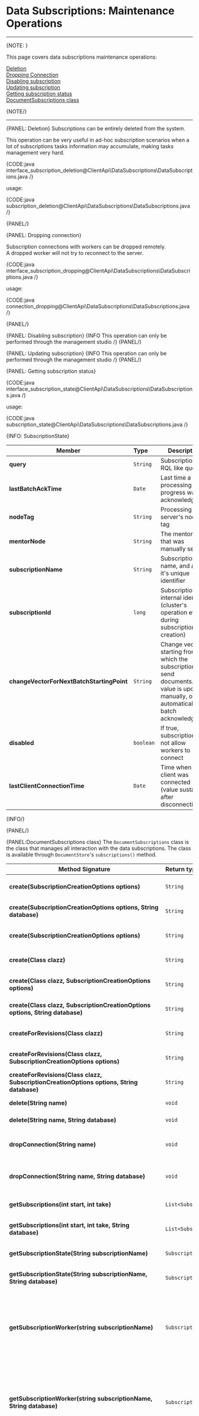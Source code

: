 # Data Subscriptions: Maintenance Operations

---

{NOTE: }

This page covers data subscriptions maintenance operations:  

[Deletion](../../../client-api/data-subscriptions/advanced-topics/maintenance-operations#deletion)  
[Dropping Connection](../../../client-api/data-subscriptions/advanced-topics/maintenance-operations#dropping-connection)  
[Disabling subscription](../../../client-api/data-subscriptions/advanced-topics/maintenance-operations#disabling-subscription)  
[Updating subscription](../../../client-api/data-subscriptions/advanced-topics/maintenance-operations#updating-subscription)  
[Getting subscription status](../../../client-api/data-subscriptions/advanced-topics/maintenance-operations#getting-subscription-status)  
[DocumentSubscriptions class](../../../client-api/data-subscriptions/advanced-topics/maintenance-operations#documentsubscriptions-class)  

{NOTE/}

---

{PANEL: Deletion}
Subscriptions can be entirely deleted from the system.  

This operation can be very useful in ad-hoc subscription scenarios when a lot of subscriptions tasks information may accumulate, making tasks management very hard.  

{CODE:java interface_subscription_deletion@ClientApi\DataSubscriptions\DataSubscriptions.java /}

usage: 

{CODE:java subscription_deletion@ClientApi\DataSubscriptions\DataSubscriptions.java /}

{PANEL/}
    
{PANEL: Dropping connection}

Subscription connections with workers can be dropped remotely.  
A dropped worker will not try to reconnect to the server.

{CODE:java interface_subscription_dropping@ClientApi\DataSubscriptions\DataSubscriptions.java /}

usage: 

{CODE:java connection_dropping@ClientApi\DataSubscriptions\DataSubscriptions.java /}

{PANEL/}

{PANEL: Disabling subscription}
{INFO This operation can only be performed through the management studio /}
{PANEL/}

{PANEL: Updating subscription}
{INFO This operation can only be performed through the management studio /}
{PANEL/}

{PANEL: Getting subscription status}

{CODE:java interface_subscription_state@ClientApi\DataSubscriptions\DataSubscriptions.java /}

usage: 

{CODE:java subscription_state@ClientApi\DataSubscriptions\DataSubscriptions.java /}

{INFO: SubscriptionState}

| Member | Type | Description |
|--------|:-----|-------------| 
| **query** | `String` | Subscription's RQL like query. |
| **lastBatchAckTime** | `Date` | Last time a batch processing progress was acknowledged. |
| **nodeTag** | `String` | Processing server's node tag |
| **mentorNode** | `String` | The mentor node that was manually set. |
| **subscriptionName** | `String` | Subscription's name, and also it's unique identifier |
| **subscriptionId** | `long` | Subscription's internal identifier (cluster's operation etag during subscription creation) |
| **changeVectorForNextBatchStartingPoint** | `String` | Change vector, starting from which the subscription will send documents. This value is updated manually, or automatically on batch acknowledgment  |
| **disabled** | `boolean` | If true, subscription will not allow workers to connect |
| **lastClientConnectionTime** | `Date` | Time when last client was connected (value sustained after disconnection) |

{INFO/}

{PANEL/}

{PANEL:DocumentSubscriptions class}
The `DocumentSubscriptions` class is the class that manages all interaction with the data subscriptions. 
The class is available through `DocumentStore`'s `subscriptions()` method.

| Method Signature| Return type | Description |
|--------|:---|-------------| 
| **create(SubscriptionCreationOptions options)** | `String` | Creates a new data subscription. |
| **create(SubscriptionCreationOptions options, String database)** | `String` | Creates a new data subscription. |
| **create(SubscriptionCreationOptions options)** | `String` | Creates a new data subscription. |
| **create(Class<T> clazz)** | `String` | Creates a new data subscription. |
| **create(Class<T> clazz, SubscriptionCreationOptions options)** | `String` | Creates a new data subscription. |
| **create(Class<T> clazz, SubscriptionCreationOptions options, String database)** | `String` | Creates a new data subscription. |
| **createForRevisions(Class<T> clazz)** | `String` | Creates a new data subscription. |
| **createForRevisions(Class<T> clazz, SubscriptionCreationOptions options)** | `String` | Creates a new data subscription. |
| **createForRevisions(Class<T> clazz, SubscriptionCreationOptions options, String database)** | `String` | Creates a new data subscription. |
| **delete(String name)** | `void` | Deletes subscription. |
| **delete(String name, String database)** | `void` | Deletes subscription. |
| **dropConnection(String name)** | `void` | Drops existing subscription connection with worker. |
| **dropConnection(String name, String database)** | `void` | Drops existing subscription connection with worker. |
| **getSubscriptions(int start, int take)** | `List<SubscriptionState>` | Returns subscriptions list. |
| **getSubscriptions(int start, int take, String database)** | `List<SubscriptionState>` | Returns subscriptions list. |
| **getSubscriptionState(String subscriptionName)** | `SubscriptionState ` | Get specific subscription state. |
| **getSubscriptionState(String subscriptionName, String database)** | `SubscriptionState ` | Get specific subscription state. |
| **getSubscriptionWorker(string subscriptionName)** | `SubscriptionWorker<ObjectNode>` | Generates a subscription worker, using default configurations, that processes documents in it's raw `ObjectNode` type . |
| **getSubscriptionWorker(string subscriptionName, String database)** | `SubscriptionWorker<ObjectNode>` | Generates a subscription worker, using default configurations, that processes documents in it's raw `ObjectNode` type . |
| **getSubscriptionWorker(SubscriptionWorkerOptions options)** | `SubscriptionWorker<ObjectNode>` | Generates a subscription worker, using default configurations, that processes documents in it's raw `ObjectNode` type . |
| **getSubscriptionWorker(SubscriptionWorkerOptions options, String database)** | `SubscriptionWorker<ObjectNode>` | Generates a subscription worker, using default configurations, that processes documents in it's raw `ObjectNode` type . |
| **getSubscriptionWorker<T>(Class<T> clazz, String subscriptionName)** | `SubscriptionWorker<T>` | Generates a subscription worker, using default configurations, that processes documents deserialized to `T` type . |
| **getSubscriptionWorker<T>(Class<T> clazz, String subscriptionName, String database)** | `SubscriptionWorker<T>` | Generates a subscription worker, using default configurations, that processes documents deserialized to `T` type . |
| **getSubscriptionWorker<T>(Class<T> clazz, SubscriptionWorkerOptions options)** | `SubscriptionWorker<T>` | Generates a subscription worker, using provided configuration, that processes documents deserialized to `T` type . |
| **getSubscriptionWorker<T>(Class<T> clazz, SubscriptionWorkerOptions options, String database)** | `SubscriptionWorker<T>` | Generates a subscription worker, using provided configuration, that processes documents deserialized to `T` type . |
| **getSubscriptionWorkerForRevisions<T>(Class<T> clazz, String subscriptionName)** | `SubscriptionWorker<Revision<T>>` | Generates a subscription worker, using default configurations, that processes documents deserialized to `T` type . |
| **getSubscriptionWorkerForRevisions<T>(Class<T> clazz, String subscriptionName, String database)** | `SubscriptionWorker<Revision<T>>` | Generates a subscription worker, using default configurations, that processes documents deserialized to `T` type . |
| **getSubscriptionWorkerForRevisions<T>(Class<T> clazz, SubscriptionWorkerOptions options)** | `SubscriptionWorker<Revision<T>>` | Generates a subscription worker, using provided configuration, that processes documents deserialized to `T` type . |
| **getSubscriptionWorkerForRevisions<T>(Class<T> clazz, SubscriptionWorkerOptions options, String database)** | `SubscriptionWorker<Revision<T>>` | Generates a subscription worker, using provided configuration, that processes documents deserialized to `T` type . |

{PANEL/}

## Related Articles

**Data Subscriptions**:

- [What are Data Subscriptions](../../../client-api/data-subscriptions/what-are-data-subscriptions)
- [How to Create a Data Subscription](../../../client-api/data-subscriptions/creation/how-to-create-data-subscription)
- [How to Consume a Data Subscription](../../../client-api/data-subscriptions/consumption/how-to-consume-data-subscription)

